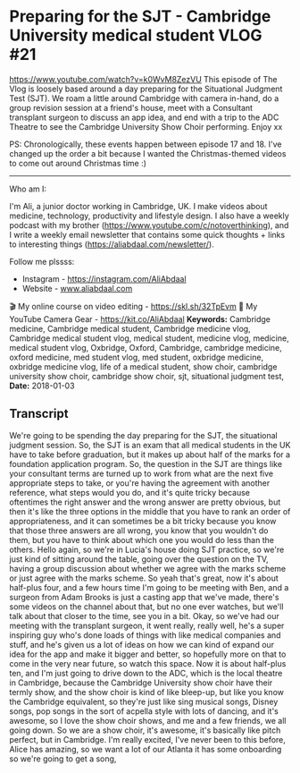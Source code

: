 # Preparing for the SJT - Cambridge University medical student VLOG #21
https://www.youtube.com/watch?v=k0WvM8ZezVU
This episode of The Vlog is loosely based around a day preparing for the Situational Judgment Test (SJT). We roam a little around Cambridge with camera in-hand, do a group revision session at a friend's house, meet with a Consultant transplant surgeon to discuss an app idea, and end with a trip to the ADC Theatre to see the Cambridge University Show Choir performing. Enjoy xx

PS: Chronologically, these events happen between episode 17 and 18. I've changed up the order a bit because I wanted the Christmas-themed videos to come out around Christmas time :)

--------------------

Who am I:

I'm Ali, a junior doctor working in Cambridge, UK. I make videos about medicine, technology, productivity and lifestyle design. I also have a weekly podcast with my brother (https://www.youtube.com/c/notoverthinking), and I write a weekly email newsletter that contains some quick thoughts + links to interesting things (https://aliabdaal.com/newsletter/).

Follow me plssss:
- Instagram - https://instagram.com/AliAbdaal
- Website - www.aliabdaal.com 

🎬 My online course on video editing - https://skl.sh/32TpEvm
🎥 My YouTube Camera Gear - https://kit.co/AliAbdaal
**Keywords:** Cambridge medicine, Cambridge medical student, Cambridge medicine vlog, Cambridge medical student vlog, medical student, medicine vlog, medicine, medical student vlog, Oxbridge, Oxford, Cambridge, cambridge medicine, oxford medicine, med student vlog, med student, oxbridge medicine, oxbridge medicine vlog, life of a medical student, show choir, cambridge university show choir, cambridge show choir, sjt, situational judgment test, 
**Date:** 2018-01-03

## Transcript
 We're going to be spending the day preparing for the SJT, the situational judgment session. So, the SJT is an exam that all medical students in the UK have to take before graduation, but it makes up about half of the marks for a foundation application program. So, the question in the SJT are things like your consultant terms are turned up to work from what are the next five appropriate steps to take, or you're having the agreement with another reference, what steps would you do, and it's quite tricky because oftentimes the right answer and the wrong answer are pretty obvious, but then it's like the three options in the middle that you have to rank an order of appropriateness, and it can sometimes be a bit tricky because you know that those three answers are all wrong, you know that you wouldn't do them, but you have to think about which one you would do less than the others. Hello again, so we're in Lucia's house doing SJT practice, so we're just kind of sitting around the table, going over the question on the TV, having a group discussion about whether we agree with the marks scheme or just agree with the marks scheme. So yeah that's great, now it's about half-plus four, and a few hours time I'm going to be meeting with Ben, and a surgeon from Adam Brooks is just a casting app that we've made, there's some videos on the channel about that, but no one ever watches, but we'll talk about that closer to the time, see you in a bit. Okay, so we've had our meeting with the transplant surgeon, it went really, really well, he's a super inspiring guy who's done loads of things with like medical companies and stuff, and he's given us a lot of ideas on how we can kind of expand our idea for the app and make it bigger and better, so hopefully more on that to come in the very near future, so watch this space. Now it is about half-plus ten, and I'm just going to drive down to the ADC, which is the local theatre in Cambridge, because the Cambridge University show choir have their termly show, and the show choir is kind of like bleep-up, but like you know the Cambridge equivalent, so they're just like sing musical songs, Disney songs, pop songs in the sort of acpella style with lots of dancing, and it's awesome, so I love the show choir shows, and me and a few friends, we all going down. So we are a show choir, it's awesome, it's basically like pitch perfect, but in Cambridge. I'm really excited, I've never been to this before, Alice has amazing, so we want a lot of our Atlanta it has some onboarding so we're going to get a song,
